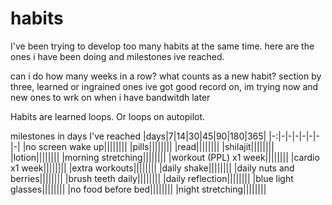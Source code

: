 # habits

I've been trying to develop too many habits at the same time. here are the ones i have been doing and milestones ive reached.

can i do how many weeks in a row?
what counts as a new habit?
section by three, learned or ingrained ones ive got good record on, im trying now and new ones to wrk on when i have bandwitdh later

Habits are learned loops. Or loops on autopilot.

milestones in days I've reached
|days|7|14|30|45|90|180|365|
|-:|-|-|-|-|-|-|-|
|no screen wake up||||||||
|pills||||||||
|read||||||||
|shilajit||||||||
|lotion||||||||
|morning stretching||||||||
|workout (PPL) x1 week||||||||
|cardio x1 week||||||||
|extra workouts||||||||
|daily shake||||||||
|daily nuts and berries||||||||
|brush teeth daily||||||||
|daily reflection||||||||
|blue light glasses||||||||
|no food before bed||||||||
|night stretching||||||||
